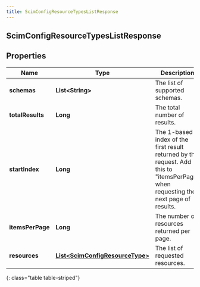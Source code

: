 ```yaml
---
title: ScimConfigResourceTypesListResponse
---
```

## ScimConfigResourceTypesListResponse


## Properties

| Name | Type | Description | Notes |
| ------------ | ------------- | ------------- | ------------- |
| **schemas** | <!----><!---->**List&lt;String&gt;**<!----> | The list of supported schemas. |  [optional] |
| **totalResults** | <!----><!---->**Long**<!----> | The total number of results. |  [optional] |
| **startIndex** | <!----><!---->**Long**<!----> | The 1-based index of the first result returned by this request. Add this to \"itemsPerPage\" when requesting the next page of results. |  [optional] |
| **itemsPerPage** | <!----><!---->**Long**<!----> | The number of resources returned per page. |  [optional] |
| **resources** | <!----><!---->[**List&lt;ScimConfigResourceType&gt;**](ScimConfigResourceType.html)<!----> | The list of requested resources. |  [optional] |
{: class="table table-striped"}



